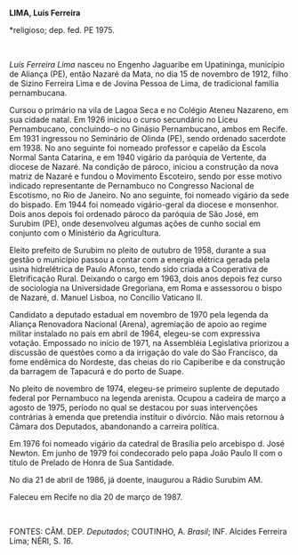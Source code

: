 **LIMA, Luís Ferreira**

\*religioso; dep. fed. PE 1975.

 

*Luís Ferreira Lima* nasceu no Engenho Jaguaribe em Upatininga,
município de Aliança (PE), então Nazaré da Mata, no dia 15 de novembro
de 1912, filho de Sizino Ferreira Lima e de Jovina Pessoa de Lima, de
tradicional família pernambucana.

Cursou o primário na vila de Lagoa Seca e no Colégio Ateneu Nazareno, em
sua cidade natal. Em 1926 iniciou o curso secundário no Liceu
Pernambucano, concluindo-o no Ginásio Pernambucano, ambos em Recife. Em
1931 ingressou no Seminário de Olinda (PE), sendo ordenado sacerdote em
1938. No ano seguinte foi nomeado professor e capelão da Escola Normal
Santa Catarina, e em 1940 vigário da paróquia de Vertente, da diocese de
Nazaré. Na condição de pároco, iniciou a construção da nova matriz de
Nazaré e fundou o Movimento Escoteiro, sendo por esse motivo indicado
representante de Pernambuco no Congresso Nacional de Escotismo, no Rio
de Janeiro. No ano seguinte, foi nomeado vigário da sede do bispado. Em
1944 foi nomeado vigário-geral da diocese e monsenhor. Dois anos depois
foi ordenado pároco da paróquia de São José, em Surubim (PE), onde
desenvolveu algumas ações de cunho social em conjunto com o Ministério
da Agricultura.

Eleito prefeito de Surubim no pleito de outubro de 1958, durante a sua
gestão o município passou a contar com a energia elétrica gerada pela
usina hidrelétrica de Paulo Afonso, tendo sido criada a Cooperativa de
Eletrificação Rural. Deixando o cargo em 1963, dois anos depois fez
curso de sociologia na Universidade Gregoriana, em Roma e assessorou o
bispo de Nazaré, d. Manuel Lisboa, no Concílio Vaticano II.

Candidato a deputado estadual em novembro de 1970 pela legenda da
Aliança Renovadora Nacional (Arena), agremiação de apoio ao regime
militar instalado no país em abril de 1964, elegeu-se com expressiva
votação. Empossado no início de 1971, na Assembléia Legislativa
priorizou a discussão de questões como a da irrigação do vale do São
Francisco, da fome endêmica do Nordeste, das cheias do rio Capiberibe e
da construção da barragem de Tapacurá e do porto de Suape.

No pleito de novembro de 1974, elegeu-se primeiro suplente de deputado
federal por Pernambuco na legenda arenista. Ocupou a cadeira de março a
agosto de 1975, período no qual se destacou por suas intervenções
contrárias à emenda que pretendia instituir o divórcio. Não mais
retornou à Câmara dos Deputados, abandonando a carreira política.

Em 1976 foi nomeado vigário da catedral de Brasília pelo arcebispo d.
José Newton. Em junho de 1979 foi condecorado pelo papa João Paulo II
com o título de Prelado de Honra de Sua Santidade.

No dia 21 de abril de 1986, já doente, inaugurou a Rádio Surubim AM.

Faleceu em Recife no dia 20 de março de 1987.

 

FONTES: CÂM. DEP. *Deputados*; COUTINHO, A. *Brasil*; INF. Alcides
Ferreira Lima; NÉRI, S. *16*.

 
